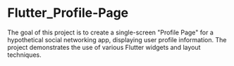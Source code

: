 # Flutter_Profile-Page
The goal of this project is to create a single-screen "Profile Page" for a hypothetical social networking app, displaying user profile information. The project demonstrates the use of various Flutter widgets and layout techniques.
